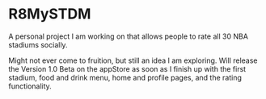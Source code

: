 # R8MySTDM
A personal project I am working on that allows people to rate all 30 NBA stadiums socially.

Might not ever come to fruition, but still an idea I am exploring. Will release the Version 1.0 Beta on the appStore as soon as I finish up with the first stadium, food and drink menu, home and profile pages, and the rating functionality.
